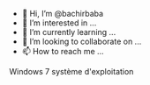 - 👋 Hi, I’m @bachirbaba
- 👀 I’m interested in ...
- 🌱 I’m currently learning ...
- 💞️ I’m looking to collaborate on ...
- 📫 How to reach me ...

<!---
bachirbaba/bachirbaba is a ✨ special ✨ repository because its `README.md` (this file) appears on your GitHub profile.
You can click the Preview link to take a look at your changes.
--->
Windows 7 système d'exploitation

